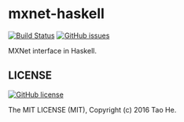 mxnet-haskell
=============

[![Build Status](https://img.shields.io/travis/sighingnow/mxnet-haskell/master.svg)](https://travis-ci.org/sighingnow/mxnet-haskell?branch=master) [![GitHub issues](https://img.shields.io/github/issues/sighingnow/mxnet-haskell.svg)](https://github.com/sighingnow/mxnet-haskell/issues)

MXNet interface in Haskell.

## LICENSE

[![GitHub license](https://img.shields.io/badge/license-MIT-blue.svg)](https://raw.githubusercontent.com/sighingnow/mxnet-haskell/master/LICENSE)

The MIT LICENSE (MIT), Copyright (c) 2016 Tao He.

